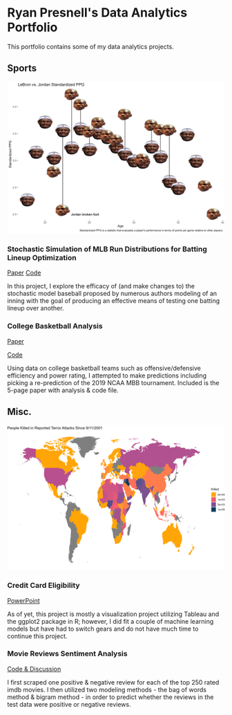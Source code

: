 # Ryan Presnell's Data Analytics Portfolio
This portfolio contains some of my data analytics projects.

## Sports

![Lebron vs. Jordan](lebronvsjordan.png)

### Stochastic Simulation of MLB Run Distributions for Batting Lineup Optimization

[Paper]()
[Code]()

In this project, I explore the efficacy of (and make changes to) the stochastic model baseball proposed by numerous authors modeling of an inning with the goal of producing an effective means of testing one batting lineup over another.

### College Basketball Analysis

[Paper](College-Basketball-Analysis.docx)

[Code](College-Basketball-Analysis-Code.html)

Using data on college basketball teams such as offensive/defensive efficiency and power rating, I attempted to make predictions including picking a re-prediction of the 2019 NCAA MBB tournament. Included is the 5-page paper with analysis & code file. 

## Misc.

![Map](map.png)

### Credit Card Eligibility 

[PowerPoint](Credit-Card-Eligibility-PPT.pptx)

As of yet, this project is mostly a visualization project utilizing Tableau and the ggplot2 package in R; however, I did fit a couple of machine learning models but have had to switch gears and do not have much time to continue this project.

### Movie Reviews Sentiment Analysis

[Code & Discussion](reviews-sentiment-analysis.html)

I first scraped one positive & negative review for each of the top 250 rated imdb movies. I then utilized two modeling methods - the bag of words method & bigram method - in order to predict whether the reviews in the test data were positive or negative reviews. 
